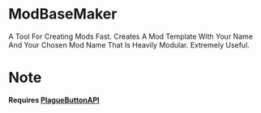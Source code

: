 # ModBaseMaker
A Tool For Creating Mods Fast. Creates A Mod Template With Your Name And Your Chosen Mod Name That Is Heavily Modular. Extremely Useful.

# Note
**Requires [PlagueButtonAPI](https://github.com/PlagueVRC/PlagueButtonAPI)**
